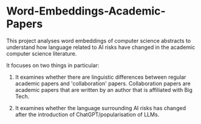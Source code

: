 # Word-Embeddings-Academic-Papers
This project analyses word embeddings of computer science abstracts to understand how language related to AI risks have changed in the academic computer science literature.

It focuses on two things in particular:

1) It examines whether there are linguistic differences between regular academic papers and 'collaboration' papers. Collaboration papers are academic papers that are written by an author that is affiliated with Big Tech.

2) It examines whether the language surrounding AI risks has changed after the introduction of ChatGPT/popularisation of LLMs. 


